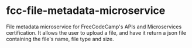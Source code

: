# fcc-file-metadata-microservice
File metadata microservice for FreeCodeCamp's APIs and Microservices certification. It allows the user to upload a file, and have it return a json file containing the file's name, file type and size.
